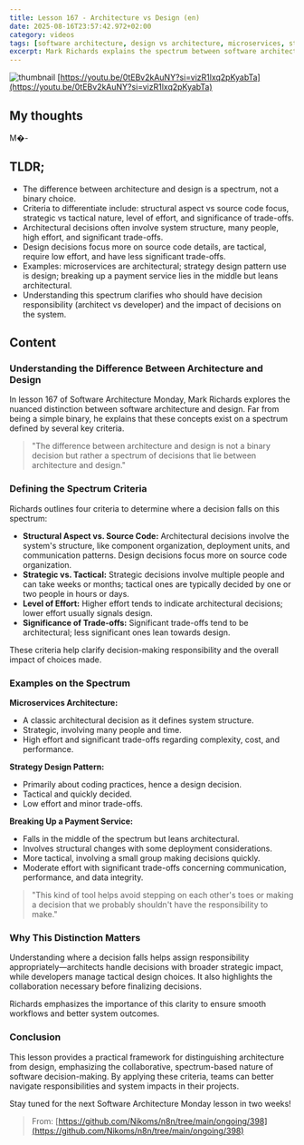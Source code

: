 ```yaml
---
title: Lesson 167 - Architecture vs Design (en)
date: 2025-08-16T23:57:42.972+02:00
category: videos
tags: [software architecture, design vs architecture, microservices, strategy pattern, software design, software development, system architecture]
excerpt: Mark Richards explains the spectrum between software architecture and design, detailing criteria to differentiate them and examples to clarify decision responsibilities.
---
```


![thumbnail](https://i.ytimg.com/vi/0tEBv2kAuNY/maxresdefault.jpg)
[https://youtu.be/0tEBv2kAuNY?si=vizR1lxq2pKyabTa](https://youtu.be/0tEBv2kAuNY?si=vizR1lxq2pKyabTa)

## My thoughts

M�-

## TLDR;
- The difference between architecture and design is a spectrum, not a binary choice.
- Criteria to differentiate include: structural aspect vs source code focus, strategic vs tactical nature, level of effort, and significance of trade-offs.
- Architectural decisions often involve system structure, many people, high effort, and significant trade-offs.
- Design decisions focus more on source code details, are tactical, require low effort, and have less significant trade-offs.
- Examples: microservices are architectural; strategy design pattern use is design; breaking up a payment service lies in the middle but leans architectural.
- Understanding this spectrum clarifies who should have decision responsibility (architect vs developer) and the impact of decisions on the system.



## Content

### Understanding the Difference Between Architecture and Design

In lesson 167 of Software Architecture Monday, Mark Richards explores the nuanced distinction between software architecture and design. Far from being a simple binary, he explains that these concepts exist on a spectrum defined by several key criteria.

> "The difference between architecture and design is not a binary decision but rather a spectrum of decisions that lie between architecture and design."

### Defining the Spectrum Criteria

Richards outlines four criteria to determine where a decision falls on this spectrum:

- **Structural Aspect vs. Source Code:** Architectural decisions involve the system's structure, like component organization, deployment units, and communication patterns. Design decisions focus more on source code organization.
- **Strategic vs. Tactical:** Strategic decisions involve multiple people and can take weeks or months; tactical ones are typically decided by one or two people in hours or days.
- **Level of Effort:** Higher effort tends to indicate architectural decisions; lower effort usually signals design.
- **Significance of Trade-offs:** Significant trade-offs tend to be architectural; less significant ones lean towards design.

These criteria help clarify decision-making responsibility and the overall impact of choices made.

### Examples on the Spectrum

**Microservices Architecture:**

- A classic architectural decision as it defines system structure.
- Strategic, involving many people and time.
- High effort and significant trade-offs regarding complexity, cost, and performance.

**Strategy Design Pattern:**

- Primarily about coding practices, hence a design decision.
- Tactical and quickly decided.
- Low effort and minor trade-offs.

**Breaking Up a Payment Service:**

- Falls in the middle of the spectrum but leans architectural.
- Involves structural changes with some deployment considerations.
- More tactical, involving a small group making decisions quickly.
- Moderate effort with significant trade-offs concerning communication, performance, and data integrity.

> "This kind of tool helps avoid stepping on each other's toes or making a decision that we probably shouldn't have the responsibility to make."

### Why This Distinction Matters

Understanding where a decision falls helps assign responsibility appropriately—architects handle decisions with broader strategic impact, while developers manage tactical design choices. It also highlights the collaboration necessary before finalizing decisions.

Richards emphasizes the importance of this clarity to ensure smooth workflows and better system outcomes.

### Conclusion

This lesson provides a practical framework for distinguishing architecture from design, emphasizing the collaborative, spectrum-based nature of software decision-making. By applying these criteria, teams can better navigate responsibilities and system impacts in their projects.

Stay tuned for the next Software Architecture Monday lesson in two weeks!




> From: [https://github.com/Nikoms/n8n/tree/main/ongoing/398](https://github.com/Nikoms/n8n/tree/main/ongoing/398)
